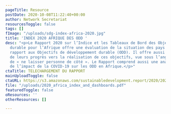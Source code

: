 ```yaml
---
pageTitle: Resource
postDate: 2020-10-08T11:22:40+00:00
author: Network Secretariat
resourcesToggle: false
tags: []
fImage: "/uploads/sdg-index-africa-2020.jpg"
title: 'INDEX 2020 AFRIQUE DES ODD '
desc: "<p>Le Rapport 2020 sur l’Indice et les Tableaux de Bord des Objectifs de développement
  durable pour l’Afrique offre une évaluation de la situation des pays africains par
  rapport aux Objectifs de développement durable (ODD). Il offre aussi une évaluation
  de leurs progrès vers la réalisation de ces objectifs, vue sous l’angle du principe
  de « ne laisser personne de côté ». Le Rapport comprend aussi une analyse préliminaire
  de l’impact de la COVID-19 sur les ODD en Afrique.</p>"
ctaTitle: TELECHARGEMENT DU RAPPORT
mainUploadToggle: false
ctaURL: https://s3.amazonaws.com/sustainabledevelopment.report/2020/2020_africa_index_and_dashboards.pdf
file: "/uploads/2020_africa_index_and_dashboards.pdf"
featuredToggle: false
oResources: ''
otherResources: []

---
```

